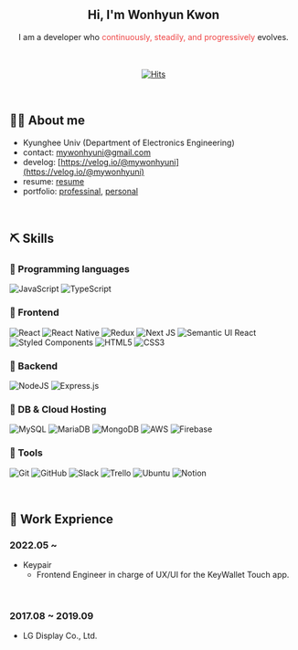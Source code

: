 ## <div align="center">Hi, I'm Wonhyun Kwon</div>

<div align="center">I am a developer who <span style='color: #EF4444'>continuously, steadily, and progressively</span> evolves.</div>

</br>
</br>

<div align="center">

[![Hits](https://hits.seeyoufarm.com/api/count/incr/badge.svg?url=https%3A%2F%2Fgithub.com%2Fname7777&count_bg=%2379C83D&title_bg=%23555555&icon=&icon_color=%23E7E7E7&title=Profile-views&edge_flat=false)](https://github.com/name7777)

</div>

</br>

## 🙋‍♂️ About me

- Kyunghee Univ (Department of Electronics Engineering)
- contact: [mywonhyuni@gmail.com](mywonhyuni@gmail.com)
- develog: [https://velog.io/@mywonhyuni](https://velog.io/@mywonhyuni)
- resume: [resume](https://www.notion.so/whkwon/ac04d8280aa34e5b9ba74a85bb1eb70d?pvs=4)
- portfolio: [professinal](https://www.notion.so/abd6c723df5e48b8a628314e85dfb86f?pvs=4), [personal](https://www.notion.so/40fa228bc3b74ee28732345f21fc24c8?pvs=4)

</br>

## ⛏ Skills

### 📌 Programming languages

![JavaScript](https://img.shields.io/badge/javascript-%23323330.svg?style=plastic&logo=javascript&logoColor=%23F7DF1E) ![TypeScript](https://img.shields.io/badge/typescript-%23007ACC.svg?style=plastic&logo=typescript&logoColor=white)
</br>

### 📌 Frontend

![React](https://img.shields.io/badge/react-%2320232a.svg?style=plastic&logo=react&logoColor=%2361DAFB) ![React Native](https://img.shields.io/badge/react_native-%2320232a.svg?style=plastic&logo=react&logoColor=%2361DAFB) ![Redux](https://img.shields.io/badge/redux-%23593d88.svg?style=plastic&logo=redux&logoColor=white) ![Next JS](https://img.shields.io/badge/Next-black?style=plastic&logo=next.js&logoColor=white) ![Semantic UI React](https://img.shields.io/badge/Semantic%20UI%20React-%2335BDB2.svg?style=plastic&logo=SemanticUIReact&logoColor=white) ![Styled Components](https://img.shields.io/badge/styled--components-DB7093?style=plastic&logo=styled-components&logoColor=white) ![HTML5](https://img.shields.io/badge/html5-%23E34F26.svg?style=plastic&logo=html5&logoColor=white) ![CSS3](https://img.shields.io/badge/css3-%231572B6.svg?style=plastic&logo=css3&logoColor=white)
</br>

### 📌 Backend

![NodeJS](https://img.shields.io/badge/node.js-6DA55F?style=plastic&logo=node.js&logoColor=white) ![Express.js](https://img.shields.io/badge/express.js-%23404d59.svg?style=plastic&logo=express&logoColor=%2361DAFB)
</br>

### 📌 DB & Cloud Hosting

![MySQL](https://img.shields.io/badge/mysql-%2300f.svg?style=plastic&logo=mysql&logoColor=white) ![MariaDB](https://img.shields.io/badge/MariaDB-003545?style=plastic&logo=mariadb&logoColor=white) ![MongoDB](https://img.shields.io/badge/MongoDB-%234ea94b.svg?style=plastic&logo=mongodb&logoColor=white) ![AWS](https://img.shields.io/badge/AWS-%23FF9900.svg?style=plastic&logo=amazon-aws&logoColor=white) ![Firebase](https://img.shields.io/badge/firebase-%23039BE5.svg?style=plastic&logo=firebase)
</br>

### 📌 Tools

![Git](https://img.shields.io/badge/git-%23F05033.svg?style=plastic&logo=git&logoColor=white) ![GitHub](https://img.shields.io/badge/github-%23121011.svg?style=plastic&logo=github&logoColor=white) ![Slack](https://img.shields.io/badge/Slack-4A154B?style=plastic&logo=slack&logoColor=white) ![Trello](https://img.shields.io/badge/Trello-%23026AA7.svg?style=plastic&logo=Trello&logoColor=white) ![Ubuntu](https://img.shields.io/badge/Ubuntu-E95420?style=plastic&logo=ubuntu&logoColor=white) ![Notion](https://img.shields.io/badge/Notion-%23000000.svg?style=plastic&logo=notion&logoColor=white)

</br>

## 📝 Work Exprience

### 2022.05 ~

- Keypair
  - Frontend Engineer in charge of UX/UI for the KeyWallet Touch app.

</br>

### 2017.08 ~ 2019.09

- LG Display Co., Ltd.
